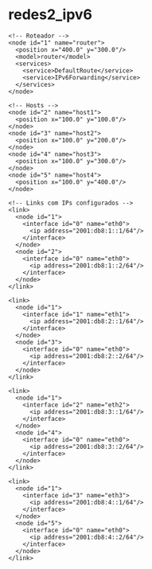 # redes2_ipv6

<?xml version="1.0"?>
<core>
  <session>

    <!-- Roteador -->
    <node id="1" name="router">
      <position x="400.0" y="300.0"/>
      <model>router</model>
      <services>
        <service>DefaultRoute</service>
        <service>IPv6Forwarding</service>
      </services>
    </node>

    <!-- Hosts -->
    <node id="2" name="host1">
      <position x="100.0" y="100.0"/>
    </node>
    <node id="3" name="host2">
      <position x="100.0" y="200.0"/>
    </node>
    <node id="4" name="host3">
      <position x="100.0" y="300.0"/>
    </node>
    <node id="5" name="host4">
      <position x="100.0" y="400.0"/>
    </node>

    <!-- Links com IPs configurados -->
    <link>
      <node id="1">
        <interface id="0" name="eth0">
          <ip address="2001:db8:1::1/64"/>
        </interface>
      </node>
      <node id="2">
        <interface id="0" name="eth0">
          <ip address="2001:db8:1::2/64"/>
        </interface>
      </node>
    </link>

    <link>
      <node id="1">
        <interface id="1" name="eth1">
          <ip address="2001:db8:2::1/64"/>
        </interface>
      </node>
      <node id="3">
        <interface id="0" name="eth0">
          <ip address="2001:db8:2::2/64"/>
        </interface>
      </node>
    </link>

    <link>
      <node id="1">
        <interface id="2" name="eth2">
          <ip address="2001:db8:3::1/64"/>
        </interface>
      </node>
      <node id="4">
        <interface id="0" name="eth0">
          <ip address="2001:db8:3::2/64"/>
        </interface>
      </node>
    </link>

    <link>
      <node id="1">
        <interface id="3" name="eth3">
          <ip address="2001:db8:4::1/64"/>
        </interface>
      </node>
      <node id="5">
        <interface id="0" name="eth0">
          <ip address="2001:db8:4::2/64"/>
        </interface>
      </node>
    </link>

  </session>
</core>


